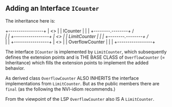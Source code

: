 Adding an Interface `ICounter`
------------------------------

The inheritance here is:

+-----------------+
|  <<interface>>  |
|    ICounter     |
|                 |
+--------.--------+
        /_\
         |
         |
+-----------------+
|   <<class>>     |
|  LimitCounter   |
|                 |
+--------.--------+
        /_\
         |
         |
+-----------------+
|    <<class>>    |
| OverflowCounter |
|                 |
+-----------------+

The interface `ICounter` is implemented by `LimitCounter`, which
subsequently defines the extension points and is THE BASE CLASS
of `OverflowCounter` (= Inheritance) which fills the extension
points to implement the added behavior.

As derived class `OverflowCounter` ALSO INHERITS the interface
implementations from `LimitCounter`. But as the public members
there are `final` (as the following the NVI-idiom recommends.)

From the viewpoint of the LSP `OverflowCounter` also IS A
`LimitCounter`.
